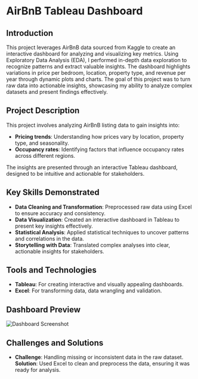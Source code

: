 # AirBnB Tableau Dashboard

## Introduction
This project leverages AirBnB data sourced from Kaggle to create an interactive dashboard for analyzing and visualizing key metrics. Using Exploratory Data Analysis (EDA), I performed in-depth data exploration to recognize patterns and extract valuable insights. The dashboard highlights variations in price per bedroom, location, property type, and revenue per year through dynamic plots and charts. The goal of this project was to turn raw data into actionable insights, showcasing my ability to analyze complex datasets and present findings effectively. 

## Project Description

This project involves analyzing AirBnB listing data to gain insights into:

- **Pricing trends**: Understanding how prices vary by location, property type, and seasonality.
- **Occupancy rates**: Identifying factors that influence occupancy rates across different regions.

The insights are presented through an interactive Tableau dashboard, designed to be intuitive and actionable for stakeholders.

## Key Skills Demonstrated

- **Data Cleaning and Transformation**: Preprocessed raw data using Excel to ensure accuracy and consistency.
- **Data Visualization**: Created an interactive dashboard in Tableau to present key insights effectively.
- **Statistical Analysis**: Applied statistical techniques to uncover patterns and correlations in the data.
- **Storytelling with Data**: Translated complex analyses into clear, actionable insights for stakeholders.

## Tools and Technologies

- **Tableau**: For creating interactive and visually appealing dashboards.
- **Excel**: For transforming data, data wrangling and validation.

## Dashboard Preview

![Dashboard Screenshot]([link-to-your-dashboard-screenshot.png](https://github.com/zerokanake/AirBnB_tableau_dashboard/blob/e8d4ec026beac2c4f1ec841c01e52eb78ae5a406/AirBnB_dashboard.png))



## Challenges and Solutions

- **Challenge**: Handling missing or inconsistent data in the raw dataset.  
  **Solution**: Used Excel to clean and preprocess the data, ensuring it was ready for analysis.



